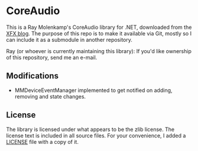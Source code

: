# CoreAudio

This is a Ray Molenkamp's CoreAudio library for .NET, downloaded from the [XFX blog][dl].
The purpose of this repo is to make it available via Git, mostly so I can include it as a submodule
in another repository.

Ray (or whoever is currently maintaining this library): If you'd like ownership of this repository,
send me an e-mail.

## Modifications

* MMDeviceEventManager implemented to get notified on adding, removing and state changes.

## License

The library is licensed under what appears to be the zlib license. The license text is included in
all source files. For your convenience, I added a [LICENSE][license] file with a copy of it.

[dl]: http://whenimbored.xfx.net/download-links/?did=5
[license]: https://github.com/ThiefMaster/coreaudio-dotnet/blob/master/LICENSE
